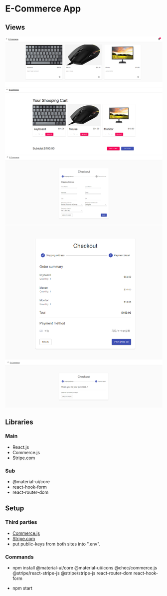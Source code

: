 # E-Commerce App
## Views
![index](/src/assets/imgREADME/index.png?raw=true)
![cart](/src/assets/imgREADME/cart.png?raw=true)
![checkout](/src/assets/imgREADME/checkout.png?raw=true)
![payment](/src/assets/imgREADME/payment.png?raw=true)
![confirm](/src/assets/imgREADME/confirm.png?raw=true)
## Libraries
### Main
- React.js
- Commerce.js
- Stripe.com

### Sub
- @material-ui/core
- react-hook-form
- react-router-dom

## Setup
### Third parties
- [Commerce.js](https://commercejs.com/)
- [Stripe.com](https://stripe.com/)
- put public-keys from both sites into ".env".

### Commands
- npm install @material-ui/core @material-ui/icons @chec/commerce.js @stripe/react-stripe-js @stripe/stripe-js react-router-dom react-hook-form

- npm start



